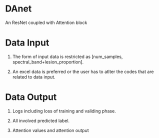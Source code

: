 # DAnet

An ResNet coupled with Attention block

# Data Input

1. The form of input data is restricted as [num_samples, spectral_band+lesion_proportion].

2. An excel data is preferred or the user has to atlter the codes that are related to data input.

# Data Output

1. Logs including loss of training and validing phase.

2. All involved predicted label.

3. Attention values and attention output
